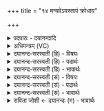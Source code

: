 +++
title = "१४ मन्यवेऽयस्तापं क्रोधाय"

+++
<details><summary>पदपाठः - दयानन्दादि</summary>

म॒न्यवे॑। अ॒य॒स्ता॒पमित्य॑यःऽता॒पम्। क्रोधा॑य। नि॒स॒रमिति॑ निऽस॒रम्। योगा॑य। यो॒क्ता॑रम्। शोका॑य। अ॒भि॒स॒र्त्तार॒मित्य॑भिऽस॒र्त्तार॑म्। क्षेमा॑य। वि॒मोक्तार॒मिति॑ विऽमोक्तार॑म्। उ॒त्कू॒ल॒नि॑कू॒लेभ्य इत्यु॑त्कूलऽनिकू॒लेभ्यः॑। त्रि॒ष्ठिन॑म्। त्रि॒स्थिन॒मिति॑ त्रि॒ऽस्थिन॑म्। वपु॑षे। मा॒न॒स्कृ॒तम्। मा॒नः॒ऽकृ॒तमिति॑। मानःऽकृ॒तम्। शीला॑य। आ॒ञ्ज॒नी॒का॒रीमित्या॑ञ्जनीऽका॒रीम्। निर्ऋ॑त्या॒ इति॒ निःऽऋ॑त्यै। को॒श॒का॒रीमिति॑ कोशऽका॒रीम्। य॒माय॑। अ॒सूम्। १४।
</details>

<details><summary>अधिमन्त्रम् (VC)</summary>

- राजेश्वरौ देवते
- नारायण ऋषिः
- निचृदत्यष्टिः
- गान्धारः
</details>

<details><summary>दयानन्द-सरस्वती (हि) - विषयः</summary>

फिर उसी विषय को अगले मन्त्र में कहा है ॥
</details>

<details><summary>दयानन्द-सरस्वती (हि) - पदार्थः</summary>

पदार्थान्वयभाषाः -  हे जगदीश्वर वा सभापते राजन् ! आप (मन्यवे) आन्तर्य क्रोध के अर्थ प्रवृत्त हुए (अयस्तापम्) लोह वा सुवर्ण को तपानेवाले को (क्रोधाय) बाह्य क्रोध के लिए प्रवृत्त हुए (निसरम्) निश्चित चलनेवाले को (शोकाय) शोच के लिए प्रवृत्त हुए (अभिसर्त्तारम्) सन्मुख चलनेवाले को और (यमाय) दण्ड देने के लिए प्रवृत्त हुई (असूम्) क्रोध के इधर-उधर हाथ आदि फेंकनेवाली को दूर कीजिये और (योगाय) योगाभ्यास के लिए (योक्तारम्) योग करनेवाले को (क्षेमाय) रक्षा के लिए (विमोक्तारम्) दुःख से छुड़ानेवाले को (उत्कूलनिकूलेभ्यः) ऊपर-नीचे किनारों पर चढ़ाने-उतारने के लिए (त्रिष्ठिनम्) जल स्थल और आकाश में रहनेवाले विमानादि यानों से युक्त पुरुष को (वपुषे) शरीरहित के लिए (मानस्कृतम्) मन से किए विचारों में प्रवीण को (शीलाय) जितेन्द्रियता आदि उत्तम स्वभाववाले के लिए (आञ्जनीकारीम्) प्रसिद्ध क्रियाओं के करने हारे स्वभाववाली स्त्री को और (निर्ऋत्यै) भूमि के लिए (कोशकारीम्) कोश का संचय करनेवाली स्त्री को उत्पन्न वा प्रगट कीजिये ॥१४ ॥
</details>

<details><summary>दयानन्द-सरस्वती (हि) - भावार्थः</summary>

भावार्थभाषाः -  हे राजा आदि मनुष्यो ! जो तपे लोहे के तुल्य क्रोध को प्राप्त हुए औरों को दुःख देने और धर्म नियमों को नष्ट करनेवाले हों, उनको दण्ड देकर, योगाभ्यास करनेवाले आदि का सत्कार कर, सब जगह सवारी चलानेवालों को इकट्ठा कर, तुम को यथावत् सुख बढ़ाना चाहिए ॥१४ ॥
</details>

<details><summary>दयानन्द-सरस्वती (सं) - विषयः</summary>

पुनस्तमेव विषयमाह ॥
</details>

<details><summary>दयानन्द-सरस्वती (सं) - पदार्थः</summary>

पदार्थान्वयभाषाः -  हे जगदीश्वर ! राजन् वा त्वं मन्यवेऽयस्तापं क्रोधाय निसरं शोकायाभिसर्त्तारं यमायासूं परासुव। योगाय योक्तारं क्षेमाय विमोक्तारमुत्कूलनिकूलेभ्यस्त्रिष्ठिनं वपुषे मानस्कृतं शीलायाऽऽञ्जनीकारीं निर्ऋत्यै कोशकारीमासुव ॥१४ ॥
</details>

<details><summary>दयानन्द-सरस्वती (सं) - भावार्थः</summary>

भावार्थभाषाः -  हे राजादयो मनुष्याः ! ये तप्तं लोहमिव क्रुद्धा अन्येषां परितापका धर्मनियमानां विनाशकाः स्युस्तान् दण्डयित्वा योगाभ्यासकर्त्रादीन् सत्कृत्य सर्वत्र यानगमकान् सङ्गृह्य यथावत् सुखं युष्माभिर्वर्द्धनीयम् ॥१४ ॥
</details>

<details><summary>सविता जोशी ← दयानन्दः (म) - भावार्थः</summary>

भावार्थभाषाः -  हे राजा ! तप्त लोखंडाप्रमाणे जे क्रोधी, इतरांना दुःख देणारे व धर्म नियमांचा भंग करणारे असतील त्यांना दंड द्यावा व योगाभ्यासी, जितेंद्रिय असलेल्यांचा सन्मान करावा. सर्वत्र यान चालविणाऱ्या चालकांना जवळ ठेवावे व सुख वाढवावे.
</details>